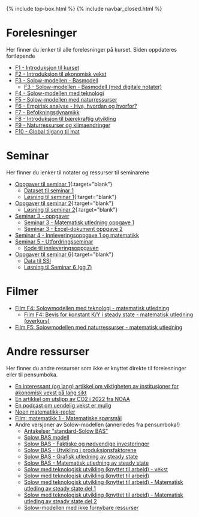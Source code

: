 
{% include top-box.html %} <!-- Kode for å inkludere boksen på toppen av siden. Se _config.yml for å gjøre endringer. -->
{% include navbar_closed.html %} <!-- Kode for navigasjonsmeny. Se navbar.html for å gjøre endringer. -->
<!-- Gjør endringer under her -->

# Forelesninger
Her finner du lenker til alle forelesninger på kurset. Siden oppdateres fortløpende
* <a href="assets/F1_intro_v23.pdf"> F1 - Introduksjon til kurset</a>
* <a href="assets/F2_vekst_v23.pdf"> F2 - Introduksjon til økonomisk vekst</a>
* <a href="assets/F3_Solow1_v23.pdf"> F3 - Solow-modellen - Basmodell</a>
  * <a href="assets/F3_solow_bas_v23_notes.pdf"> F3 - Solow-modellen - Basmodell (med digitale notater)</a>
* <a href="assets/F3_solow_tek_v23.pdf"> F4 - Solow-modellen med teknologi </a>
* <a href="assets/F5_solow_naturressurser.pdf"> F5 - Solow-modellen med naturressurser </a>
* <a href="assets/F6_Empiri_2023.02.13.pdf"> F6 - Empirisk analyse - Hva, hvordan og hvorfor? </a>
* <a href="assets/F7_befolkning.pdf"> F7 - Befolkningsdynamikk </a>
* <a href="assets/F8_SustDev1.pdf"> F8 - Introduksjon til bærekraftig utvikling </a>
* <a href="assets/F9_SustDev2.pdf"> F9 - Naturressurser og klimaendringer </a>
* <a href="assets/F10_SustDev2_globalfood.pdf"> F10 - Global tilgang til mat </a>


# Seminar
Her finner du lenker til notater og ressurser til seminarene
* [Oppgaver til seminar 1](https://htmlpreview.github.io/?https://github.com/uit-sok-2011-v23/uit-sok-2011-v23.github.io/blob/master/assets/sok-2011_seminar_1_oppgaver.html){:target="blank"}
  * [Dataset til seminar 1](https://github.com/uit-sok-2011-v23/uit-sok-2011-v23.github.io/blob/main/assets/income.csv) 
  * [Løsning til seminar 1](https://htmlpreview.github.io/?https://github.com/uit-sok-2011-v23/uit-sok-2011-v23.github.io/blob/master/assets/sok-2011_seminar_1_forstudenter.html){:target="blank"}
* [Oppgaver til seminar 2](https://htmlpreview.github.io/?https://github.com/uit-sok-2011-v23/uit-sok-2011-v23.github.io/blob/master/assets/sok-2011_seminar_2_oppgave_fs.html){:target="blank"}
  * [Løsning til seminar 2](https://htmlpreview.github.io/?https://github.com/uit-sok-2011-v23/uit-sok-2011-v23.github.io/blob/master/assets/sok-2011_seminar_2_kode_fs.html){:target="blank"}
 * <a href="assets/Seminar 3 – Solow modellen med teknologisk utvikling.pdf"> Seminar 3 - oppgaver </a>
   * <a href="assets/løsning_seminar3.pdf"> Seminar 3 - Matematisk utledning oppgave 1 </a>
   * <a href="assets/sok_2011_seminar3.xlsx"> Seminar 3 - Excel-dokument oppgave 2 </a>
* <a href="assets/Seminar 4 – Innleveringsoppgave 1 og matematikk.pdf"> Seminar 4 - Innleveringsoppgave 1 og matematikk </a>
* <a href="assets/Seminar 5 – Utfordringsseminar.pdf"> Seminar 5 - Utfordringsseminar </a>
  *  <a href="assets/Kode_innlevering1.R"> Kode til innleveringsoppgaven </a>
* [Oppgaver til seminar 6](https://htmlpreview.github.io/?https://github.com/uit-sok-2011-v23/uit-sok-2011-v23.github.io/blob/master/assets/sok-2011_seminar_6.html){:target="blank"} 
  * [Data til SSI](https://github.com/uit-sok-2011-v23/uit-sok-2011-v23.github.io/blob/main/assets/ssi_2010_2016.xlsx) 
  * [Løsning til Seminar 6 (og 7)](https://htmlpreview.github.io/?https://github.com/uit-sok-2011-v23/uit-sok-2011-v23.github.io/blob/master/assets/sok-2011_seminar_6_code_2.html)

# Filmer
* [Film F4: Solowmodellen med teknologi - matematisk utledning](https://youtu.be/lC-IczavEik)
  * [Film F4: Bevis for konstant K/Y i steady state - matematisk utledning (overkurs)](https://youtu.be/X5E_lnNk1G4)
* [Film F5: Solowmodellen med naturressurser - matematisk utledning](https://youtu.be/MuUxb7R1MKE)

# Andre ressurser
Her finner du andre ressurser som ikke er knyttet direkte til forelesninger eller til pensumboka.
* [En interessant (og lang) artikkel om viktigheten av institusjoner for økonomisk vekst på lang sikt](https://doi.org/10.1016/S1574-0684(05)01006-3)
* [En artikkel om utslipp av CO2 i 2022 fra NOAA](https://essd.copernicus.org/articles/14/4811/2022/)
* [En podcast om uendelig vekst er mulig](https://freakonomics.com/podcast/two-totally-opposite-ways-to-save-the-planet/)
* [Noen matematikk-regler](https://github.com/uit-sok-2011-v23/uit-sok-2011-v23.github.io/blob/main/assets/Matematikk.pdf)
* [Film: matematikk 1 - Matematiske spørsmål](https://youtu.be/BgDntxXBW_Q)
* Andre versjoner av Solow-modellen (annerledes fra pensumboka!)
  * [Antakelser "standard-Solow BAS"](https://youtu.be/JVIaH1djNrM)
  * [Solow BAS modell](https://youtu.be/aNFKSpEIBrI)
  * [Solow BAS - Faktiske og nødvendige investeringer](https://youtu.be/QSb8_ME7DVY)
  * [Solow BAS - Utvikling i produksjonsfaktorene](https://youtu.be/79NAPF2noko)
  * [Solow BAS - Grafisk utledning av steady state](https://youtu.be/wHjo7JY2qmE) 
  * [Solow BAS - Matematisk utledning av steady state](https://youtu.be/OfOLmG-sTbw)  
  * [Solow med teknologisk utvikling (knyttet til arbeid) - vekst](https://youtu.be/Bx3NIOtVwxI)  
  * [Solow med teknologisk utvikling (knyttet til arbeid)](https://youtu.be/Bx3NIOtVwxI)  
  * [Solow med teknologisk utvikling (knyttet til arbeid) - Matematisk utleding av steady state del 1](https://youtu.be/YVncuuOEkeA)  
  * [Solow med teknologisk utvikling (knyttet til arbeid) - Matematisk utleding av steady state del 2](https://youtu.be/Bo9n_HDYNwQ)
  * [Solow-modellen med ikke fornybare ressurser](https://youtu.be/pNT8rgaDv4s)    
